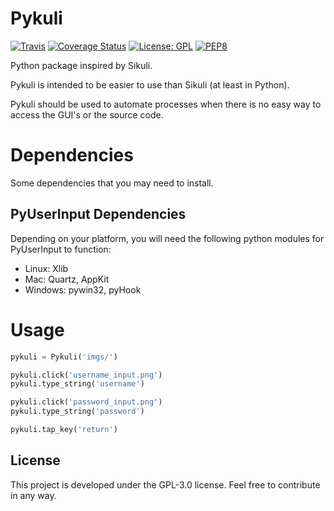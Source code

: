 # Pykuli

[![Travis](https://travis-ci.org/kelvins/Pykuli.svg?branch=master)](https://travis-ci.org/kelvins/Pykuli)
[![Coverage Status](https://coveralls.io/repos/github/kelvins/Pykuli/badge.svg?branch=master)](https://coveralls.io/github/kelvins/Pykuli?branch=master)
[![License: GPL](https://img.shields.io/badge/License-GPL-brightgreen.svg)](LICENSE)
[![PEP8](https://img.shields.io/badge/code%20style-pep8-green.svg)](https://www.python.org/dev/peps/pep-0008/)

Python package inspired by Sikuli. 

Pykuli is intended to be easier to use than Sikuli (at least in Python).

Pykuli should be used to automate processes when there is no easy way to access the GUI's or the source code.

# Dependencies

Some dependencies that you may need to install.

## PyUserInput Dependencies

Depending on your platform, you will need the following python modules for PyUserInput to function:

- Linux: Xlib
- Mac: Quartz, AppKit
- Windows: pywin32, pyHook

# Usage

```python
pykuli = Pykuli('imgs/')

pykuli.click('username_input.png')
pykuli.type_string('username')

pykuli.click('password_input.png')
pykuli.type_string('password')

pykuli.tap_key('return')
```

## License

This project is developed under the GPL-3.0 license.
Feel free to contribute in any way.